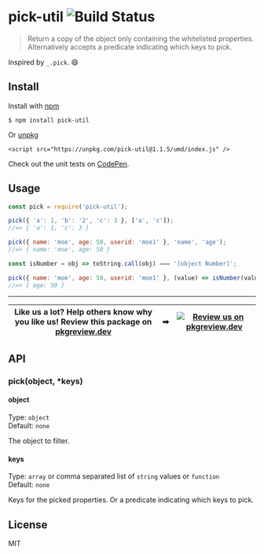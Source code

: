 # pick-util ![Build Status](https://github.com/jonkemp/pick-util/actions/workflows/main.yml/badge.svg?branch=master)

> Return a copy of the object only containing the whitelisted properties. Alternatively accepts a predicate indicating which keys to pick.

Inspired by `_.pick`. 😄


## Install

Install with [npm](https://npmjs.org/package/pick-util)

```
$ npm install pick-util
```

Or [unpkg](https://unpkg.com/pick-util/)

```
<script src="https://unpkg.com/pick-util@1.1.5/umd/index.js" />
```

Check out the unit tests on [CodePen](https://codepen.io/jonkemp/full/OJVXabQ).

## Usage

```js
const pick = require('pick-util');

pick({ 'a': 1, 'b': '2', 'c': 3 }, ['a', 'c']);
//=> { 'a': 1, 'c': 3 }

pick({ name: 'moe', age: 50, userid: 'moe1' }, 'name', 'age');
//=> { name: 'moe', age: 50 }

const isNumber = obj => toString.call(obj) === '[object Number]';

pick({ name: 'moe', age: 50, userid: 'moe1' }, (value) => isNumber(value));
//=> { age: 50 }
```

---
| **Like us a lot?** Help others know why you like us! **Review this package on [pkgreview.dev](https://pkgreview.dev/npm/pick-util)** | ➡   | [![Review us on pkgreview.dev](https://i.ibb.co/McjVMfb/pkgreview-dev.jpg)](https://pkgreview.dev/npm/pick-util) |
| ----------------------------------------------------------------------------------------------------------------------------------------- | --- | --------------------------------------------------------------------------------------------------------------------- |

## API

### pick(object, *keys)

#### object

Type: `object`  
Default: `none`

The object to filter.

#### keys

Type: `array` or comma separated list of `string` values or `function`  
Default: `none`

Keys for the picked properties. Or a predicate indicating which keys to pick. 

## License

MIT
